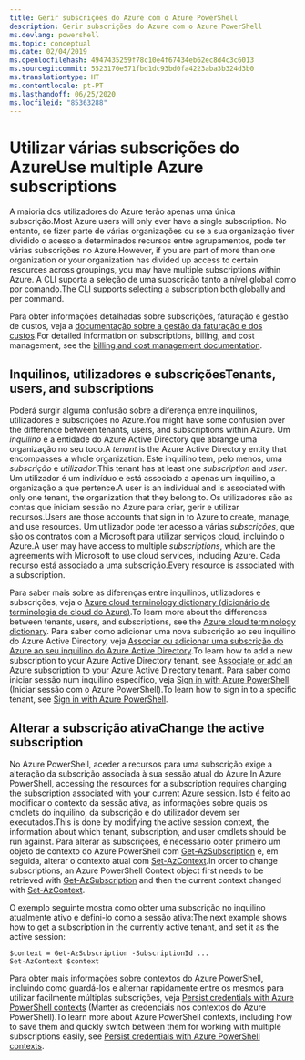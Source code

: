 ```yaml
---
title: Gerir subscrições do Azure com o Azure PowerShell
description: Gerir subscrições do Azure com o Azure PowerShell
ms.devlang: powershell
ms.topic: conceptual
ms.date: 02/04/2019
ms.openlocfilehash: 4947435259f78c10e4f67434eb62ec8d4c3c6013
ms.sourcegitcommit: 5523170e571fbd1dc93bd0fa4223aba3b324d3b0
ms.translationtype: HT
ms.contentlocale: pt-PT
ms.lasthandoff: 06/25/2020
ms.locfileid: "85363288"
---
```

# <a name="use-multiple-azure-subscriptions"></a><span data-ttu-id="bf244-103">Utilizar várias subscrições do Azure</span><span class="sxs-lookup"><span data-stu-id="bf244-103">Use multiple Azure subscriptions</span></span>

<span data-ttu-id="bf244-104">A maioria dos utilizadores do Azure terão apenas uma única subscrição.</span><span class="sxs-lookup"><span data-stu-id="bf244-104">Most Azure users will only ever have a single subscription.</span></span> <span data-ttu-id="bf244-105">No entanto, se fizer parte de várias organizações ou se a sua organização tiver dividido o acesso a determinados recursos entre agrupamentos, pode ter várias subscrições no Azure.</span><span class="sxs-lookup"><span data-stu-id="bf244-105">However, if you are part of more than one organization or your organization has divided up access to certain resources across groupings, you may have multiple subscriptions within Azure.</span></span> <span data-ttu-id="bf244-106">A CLI suporta a seleção de uma subscrição tanto a nível global como por comando.</span><span class="sxs-lookup"><span data-stu-id="bf244-106">The CLI supports selecting a subscription both globally and per command.</span></span>

<span data-ttu-id="bf244-107">Para obter informações detalhadas sobre subscrições, faturação e gestão de custos, veja a [documentação sobre a gestão da faturação e dos custos](/azure/billing/).</span><span class="sxs-lookup"><span data-stu-id="bf244-107">For detailed information on subscriptions, billing, and cost management, see the [billing and cost management documentation](/azure/billing/).</span></span>

## <a name="tenants-users-and-subscriptions"></a><span data-ttu-id="bf244-108">Inquilinos, utilizadores e subscrições</span><span class="sxs-lookup"><span data-stu-id="bf244-108">Tenants, users, and subscriptions</span></span>

<span data-ttu-id="bf244-109">Poderá surgir alguma confusão sobre a diferença entre inquilinos, utilizadores e subscrições no Azure.</span><span class="sxs-lookup"><span data-stu-id="bf244-109">You might have some confusion over the difference between tenants, users, and subscriptions within Azure.</span></span> <span data-ttu-id="bf244-110">Um _inquilino_ é a entidade do Azure Active Directory que abrange uma organização no seu todo.</span><span class="sxs-lookup"><span data-stu-id="bf244-110">A _tenant_ is the Azure Active Directory entity that encompasses a whole organization.</span></span> <span data-ttu-id="bf244-111">Este inquilino tem, pelo menos, uma _subscrição_ e _utilizador_.</span><span class="sxs-lookup"><span data-stu-id="bf244-111">This tenant has at least one _subscription_ and _user_.</span></span> <span data-ttu-id="bf244-112">Um utilizador é um indivíduo e está associado a apenas um inquilino, a organização a que pertence.</span><span class="sxs-lookup"><span data-stu-id="bf244-112">A user is an individual and is associated with only one tenant, the organization that they belong to.</span></span> <span data-ttu-id="bf244-113">Os utilizadores são as contas que iniciam sessão no Azure para criar, gerir e utilizar recursos.</span><span class="sxs-lookup"><span data-stu-id="bf244-113">Users are those accounts that sign in to Azure to create, manage, and use resources.</span></span>
<span data-ttu-id="bf244-114">Um utilizador pode ter acesso a várias _subscrições_, que são os contratos com a Microsoft para utilizar serviços cloud, incluindo o Azure.</span><span class="sxs-lookup"><span data-stu-id="bf244-114">A user may have access to multiple _subscriptions_, which are the agreements with Microsoft to use cloud services, including Azure.</span></span> <span data-ttu-id="bf244-115">Cada recurso está associado a uma subscrição.</span><span class="sxs-lookup"><span data-stu-id="bf244-115">Every resource is associated with a subscription.</span></span>

<span data-ttu-id="bf244-116">Para saber mais sobre as diferenças entre inquilinos, utilizadores e subscrições, veja o [Azure cloud terminology dictionary (dicionário de terminologia de cloud do Azure)](/azure/azure-glossary-cloud-terminology).</span><span class="sxs-lookup"><span data-stu-id="bf244-116">To learn more about the differences between tenants, users, and subscriptions, see the [Azure cloud terminology dictionary](/azure/azure-glossary-cloud-terminology).</span></span>  <span data-ttu-id="bf244-117">Para saber como adicionar uma nova subscrição ao seu inquilino do Azure Active Directory, veja [Associar ou adicionar uma subscrição do Azure ao seu inquilino do Azure Active Directory](/azure/active-directory/active-directory-how-subscriptions-associated-directory).</span><span class="sxs-lookup"><span data-stu-id="bf244-117">To learn how to add a new subscription to your Azure Active Directory tenant, see [Associate or add an Azure subscription to your Azure Active Directory tenant](/azure/active-directory/active-directory-how-subscriptions-associated-directory).</span></span>
<span data-ttu-id="bf244-118">Para saber como iniciar sessão num inquilino específico, veja [Sign in with Azure PowerShell](/powershell/azure/authenticate-azureps) (Iniciar sessão com o Azure PowerShell).</span><span class="sxs-lookup"><span data-stu-id="bf244-118">To learn how to sign in to a specific tenant, see [Sign in with Azure PowerShell](/powershell/azure/authenticate-azureps).</span></span>

## <a name="change-the-active-subscription"></a><span data-ttu-id="bf244-119">Alterar a subscrição ativa</span><span class="sxs-lookup"><span data-stu-id="bf244-119">Change the active subscription</span></span>

<span data-ttu-id="bf244-120">No Azure PowerShell, aceder a recursos para uma subscrição exige a alteração da subscrição associada à sua sessão atual do Azure.</span><span class="sxs-lookup"><span data-stu-id="bf244-120">In Azure PowerShell, accessing the resources for a subscription requires changing the subscription associated with your current Azure session.</span></span>
<span data-ttu-id="bf244-121">Isto é feito ao modificar o contexto da sessão ativa, as informações sobre quais os cmdlets do inquilino, da subscrição e do utilizador devem ser executados.</span><span class="sxs-lookup"><span data-stu-id="bf244-121">This is done by modifying the active session context, the information about which tenant, subscription, and user cmdlets should be run against.</span></span>
<span data-ttu-id="bf244-122">Para alterar as subscrições, é necessário obter primeiro um objeto de contexto do Azure PowerShell com [Get-AzSubscription](/powershell/module/az.accounts/get-azsubscription) e, em seguida, alterar o contexto atual com [Set-AzContext](/powershell/module/az.accounts/set-azcontext).</span><span class="sxs-lookup"><span data-stu-id="bf244-122">In order to change subscriptions, an Azure PowerShell Context object first needs to be retrieved with [Get-AzSubscription](/powershell/module/az.accounts/get-azsubscription) and then the current context changed with [Set-AzContext](/powershell/module/az.accounts/set-azcontext).</span></span>

<span data-ttu-id="bf244-123">O exemplo seguinte mostra como obter uma subscrição no inquilino atualmente ativo e defini-lo como a sessão ativa:</span><span class="sxs-lookup"><span data-stu-id="bf244-123">The next example shows how to get a subscription in the currently active tenant, and set it as the active session:</span></span>

```powershell-interactive
$context = Get-AzSubscription -SubscriptionId ...
Set-AzContext $context
```

<span data-ttu-id="bf244-124">Para obter mais informações sobre contextos do Azure PowerShell, incluindo como guardá-los e alternar rapidamente entre os mesmos para utilizar facilmente múltiplas subscrições, veja [Persist credentials with Azure PowerShell contexts](context-persistence.md) (Manter as credenciais nos contextos do Azure PowerShell).</span><span class="sxs-lookup"><span data-stu-id="bf244-124">To learn more about Azure PowerShell contexts, including how to save them and quickly switch between them for working with multiple subscriptions easily, see [Persist credentials with Azure PowerShell contexts](context-persistence.md).</span></span>
